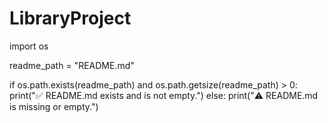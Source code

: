 # LibraryProject

import os

readme_path = "README.md"

if os.path.exists(readme_path) and os.path.getsize(readme_path) > 0:
    print("✅ README.md exists and is not empty.")
else:
    print("⚠️ README.md is missing or empty.")
